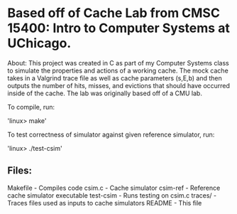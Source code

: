 # Based off of Cache Lab from CMSC 15400: Intro to Computer Systems at UChicago.

About:
This project was created in C as part of my Computer Systems class to simulate the properties and actions of a working cache. The mock cache takes in a Valgrind trace file as well as cache parameters (s,E,b) and then outputs the number of hits, misses, and evictions that should have occurred inside of the cache. The lab was originally based off of a CMU lab.

To compile, run:
   
   'linux> make'

To test correctness of simulator against given reference simulator, run:
 
   'linux> ./test-csim'
   
   
Files:
------

Makefile  -  Compiles code 
csim.c    -  Cache simulator
csim-ref  -  Reference cache simulator executable
test-csim -  Runs testing on csim.c
traces/   -  Traces files used as inputs to cache simulators
README    -  This file
